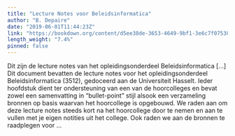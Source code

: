 ```yaml
---
title: "Lecture Notes voor Beleidsinformatica"
author: "B. Depaire"
date: "2019-06-01T11:44:23Z"
link: "https://bookdown.org/content/d5ee38de-3653-4649-9bf1-3e6c7f075383/"
length_weight: "7.4%"
pinned: false
---
```


Dit zijn de lecture notes van het opleidingsonderdeel Beleidsinformatica [...] Dit document bevatten de lecture notes voor het opleidingsonderdeel Beleidsinformatica (3512), gedoceerd aan de Universiteit Hasselt. Ieder hoofdstuk dient ter ondersteuning van een van de hoorcolleges en bevat zowel een samenvatting in “bullet-point” stijl alsook een verzameling bronnen op basis waarvan het hoorcollege is opgebouwd. We raden aan om deze lecture notes steeds kort na het hoorcollege door te nemen en aan te vullen met je eigen notities uit het college. Ook raden we aan de bronnen te raadplegen voor ...
